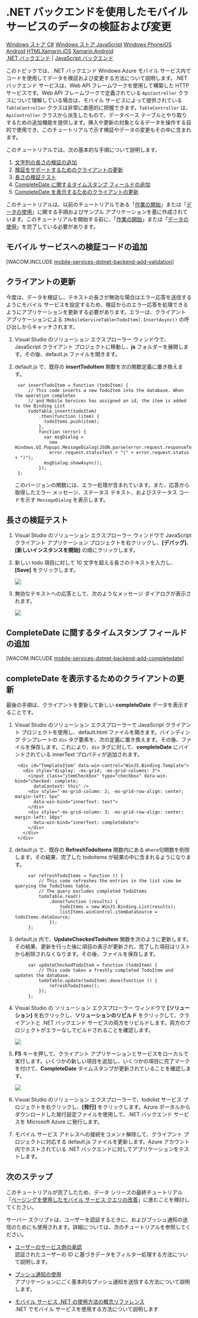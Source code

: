 <properties linkid="develop-mobile-tutorials-dotnet-backend-validate-modify-and-augment-data-javascript" urlDisplayName="データの検証および変更" pageTitle=".NET バックエンドを使用したデータの検証および変更 (Windows ストア) | モバイル デベロッパー センター" metaKeywords="" description=".NET バックエンド Windows Azure モバイル サービスを活用する Javascript Windows ストア アプリのデータを検証、変更、および拡張する方法を説明します。" metaCanonical="" services="" documentationCenter="Mobile" title=".NET バックエンドを使用したモバイル サービスのデータの検証および変更" authors="wesmc" solutions="" manager="" editor="" />




# .NET バックエンドを使用したモバイル サービスのデータの検証および変更

<div class="dev-center-tutorial-selector sublanding">
<a href="/ja-jp/documentation/articles/mobile-services-dotnet-backend-windows-store-dotnet-validate-modify-data/" title="Windows ストア C#">Windows ストア C#</a>
<a href="/ja-jp/documentation/articles/mobile-services-dotnet-backend-windows-store-javascript-validate-modify-data/" title="Windows ストア JavaScript" class="current">Windows ストア JavaScript</a>
<a href="/ja-jp/documentation/articles/mobile-services-dotnet-backend-windows-phone-validate-modify-data/" title="Windows Phone">Windows Phone</a><a href="/ja-jp/develop/mobile/tutorials/validate-modify-and-augment-data-ios" title="iOS">iOS</a>
<a href="/ja-jp/develop/mobile/tutorials/validate-modify-and-augment-data-android" title="Android">Android</a>
<a href="/ja-jp/develop/mobile/tutorials/validate-modify-and-augment-data-html" title="HTML">HTML</a><a href="/ja-jp/develop/mobile/tutorials/validate-modify-and-augment-data-xamarin-ios" title="Xamarin.iOS">Xamarin.iOS</a>
<a href="/ja-jp/develop/mobile/tutorials/validate-modify-and-augment-data-xamarin-android" title="Xamarin.Android">Xamarin.Android</a>
</div>


<div class="dev-center-tutorial-subselector">
	<a href="/ja-jp/documentation/articles/mobile-services-dotnet-backend-windows-store-javascript-validate-modify-data/" title=".NET バックエンド" class="current">.NET バックエンド</a> |
	<a href="/ja-jp/documentation/articles/mobile-services-windows-store-javascript-validate-modify-data-server-scripts/"  title="JavaScript バックエンド">JavaScript バックエンド</a>
</div>

このトピックでは、.NET バックエンド Windows Azure モバイル サービス内でコードを使用してデータを検証および変更する方法について説明します。.NET バックエンド サービスは、Web API フレームワークを使用して構築した HTTP サービスです。Web API フレームワークで定義されている `ApiController` クラスについて理解している場合は、モバイル サービスによって提供されている `TableController` クラスは非常に直感的に把握できます。`TableController` は、`ApiController` クラスから派生したもので、データベース テーブルとやり取りするための追加機能を提供します。挿入や更新の対象となるデータを操作する目的で使用でき、このチュートリアルで示す検証やデータの変更もその中に含まれます。

このチュートリアルでは、次の基本的な手順について説明します。

1. [文字列の長さの検証の追加]
2. [検証をサポートするためのクライアントの更新]
3. [長さの検証テスト]
4. [CompleteDate に関するタイムスタンプ フィールドの追加]
5. [CompleteDate を表示するためのクライアントの更新]

このチュートリアルは、以前のチュートリアルである「[作業の開始]」または「[データの使用]」に関する手順およびサンプル アプリケーションを基に作成されています。このチュートリアルを開始する前に、「[作業の開始]」または「[データの使用]」を完了している必要があります。

## <a name="string-length-validation"></a>モバイル サービスへの検証コードの追加

[WACOM.INCLUDE [mobile-services-dotnet-backend-add-validation](../includes/mobile-services-dotnet-backend-add-validation.md)]


## <a name="update-client-validation"></a>クライアントの更新

今度は、データを検証し、テキストの長さが無効な場合はエラー応答を送信するようにモバイル サービスを設定するため、検証からのエラー応答を処理できるようにアプリケーションを更新する必要があります。エラーは、クライアント アプリケーションによる `IMobileServiceTable<TodoItem].InsertAsync()` の呼び出しからキャッチされます。

1. Visual Studio のソリューション エクスプローラー ウィンドウで、JavaScript クライアント プロジェクトに移動し、**js** フォルダーを展開します。その後、default.js ファイルを開きます。

2. default.js で、既存の **insertTodoItem** 関数を次の関数定義に置き換えます。


        var insertTodoItem = function (todoItem) {
            // This code inserts a new TodoItem into the database. When the operation completes
            // and Mobile Services has assigned an id, the item is added to the Binding List
            todoTable.insert(todoItem)
                .then(function (item) {
                  todoItems.push(item);
                },
                function (error) {
                  var msgDialog =
                    new Windows.UI.Popups.MessageDialog(JSON.parse(error.request.responseText).message,
                    error.request.statusText + "(" + error.request.status + ")");
                  msgDialog.showAsync();
                });
        };

   	このバージョンの関数には、エラー処理が含まれています。また、応答から取得したエラー メッセージ、ステータス テキスト、およびステータス コードを示す `MessageDialog` を表示します。

## <a name="test-length-validation"></a>長さの検証テスト

1. Visual Studio のソリューション エクスプローラー ウィンドウで JavaScript クライアント アプリケーション プロジェクトを右クリックし、**[デバッグ]**、**[新しいインスタンスを開始]** の順にクリックします。

2. 新しい todo 項目に対して 10 文字を超える長さのテキストを入力し、**[Save]** をクリックします。

    ![][1]

3. 無効なテキストへの応答として、次のようなメッセージ ダイアログが表示されます。

    ![][2]

## <a name="add-timestamp"></a>CompleteDate に関するタイムスタンプ フィールドの追加


[WACOM.INCLUDE [mobile-services-dotnet-backend-add-completedate](../includes/mobile-services-dotnet-backend-add-completedate.md)]

## <a name="update-client-timestamp"></a>completeDate を表示するためのクライアントの更新

最後の手順は、クライアントを更新して新しい **completeDate** データを表示することです。


1. Visual Studio のソリューション エクスプローラーで JavaScript クライアント プロジェクトを使用し、default.html ファイルを開きます。バインディング テンプレートの `div` タグ要素を、次の定義に置き換えます。その後、ファイルを保存します。これにより、`div` タグに対して、**completeDate** にバインドされている innerText プロパティが追加されます。
	      
        <div id="TemplateItem" data-win-control="WinJS.Binding.Template">
          <div style="display: -ms-grid; -ms-grid-columns: 3">
            <input class="itemCheckbox" type="checkbox" data-win-bind="checked: complete; 
              dataContext: this" />
            <div style="-ms-grid-column: 2; -ms-grid-row-align: center; margin-left: 5px" 
              data-win-bind="innerText: text">
            </div>
            <div style="-ms-grid-column: 3; -ms-grid-row-align: center; margin-left: 10px" 
              data-win-bind="innerText: completeDate">
            </div>
          </div>
        </div>



2. default.js で、既存の **RefreshTodoItems** 関数内にある `Where`句関数を削除します。その結果、完了した todoitems が結果の中に含まれるようになります。

            var refreshTodoItems = function () {
                // This code refreshes the entries in the list view be querying the TodoItems table.
                // The query excludes completed TodoItems
                todoTable.read()
                    .done(function (results) {
                        todoItems = new WinJS.Binding.List(results);
                        listItems.winControl.itemDataSource = todoItems.dataSource;
                    });
            };


3. default.js 内で、**UpdateCheckedTodoItem** 関数を次のように更新します。その結果、更新を行った後に項目の表示が更新され、完了した項目はリストから削除されなくなります。その後、ファイルを保存します。	

            var updateCheckedTodoItem = function (todoItem) {
                // This code takes a freshly completed TodoItem and updates the database. 
                todoTable.update(todoItem).done(function () {
                    refreshTodoItems();
                });
            };


4. Visual Studio の ソリューション エクスプローラー ウィンドウで **[ソリューション]** を右クリックし、**ソリューションのリビルド** をクリックして、クライアントと .NET バックエンド サービスの両方をリビルドします。両方のプロジェクトがエラーなしでビルドされることを確認します。

    ![][3]
	
5. **F5** キーを押して、クライアント アプリケーションとサービスをローカルで実行します。いくつかの新しい項目を追加し、いくつかの項目に完了マークを付けて、**CompleteDate** タイムスタンプが更新されていることを確認します。

    ![][4]

6. Visual Studio のソリューション エクスプローラーで、todolist サービス プロジェクトを右クリックし、**[発行]** をクリックします。Azure ポータルからダウンロードした発行設定ファイルを使用して、.NET バックエンド サービスを Microsoft Azure に発行します。

7. モバイル サービス アドレスへの接続をコメント解除して、クライアント プロジェクトに対応する default.js ファイルを更新します。Azure アカウント内でホストされている .NET バックエンドに対してアプリケーションをテストします。




## <a name="next-steps"> </a>次のステップ

このチュートリアルが完了したため、データ シリーズの最終チュートリアル「[ページングを使用したモバイル サービス クエリの改善]」に進むことを検討してください。

サーバー スクリプトは、ユーザーを認証するときに、およびプッシュ通知の送信のためにも使用されます。詳細については、次のチュートリアルを参照してください。

* [ユーザーのサービス側の承認]
  <br/>認証されたユーザーの ID に基づきデータをフィルター処理する方法について説明します。

* [プッシュ通知の使用]
  <br/>アプリケーションにごく基本的なプッシュ通知を送信する方法について説明します。

* [モバイル サービス .NET の使用方法の概念リファレンス]
  <br/>.NET でモバイル サービスを使用する方法について説明します

<!-- Anchors. -->
[文字列の長さの検証の追加]: #string-length-validation
[検証をサポートするためのクライアントの更新]: #update-client-validation
[長さの検証テスト]: #test-length-validation
[CompleteDate に関するタイムスタンプ フィールドの追加]: #add-timestamp
[CompleteDate を表示するためのクライアントの更新]: #update-client-timestamp
[次のステップ]: #next-steps

<!-- Images. -->
[1]: ./media/mobile-services-dotnet-backend-windows-store-javascript-validate-modify-data/mobile-services-invalid-text-length.png
[2]: ./media/mobile-services-dotnet-backend-windows-store-javascript-validate-modify-data/mobile-services-invalid-text-length-exception-dialog.png
[3]: ./media/mobile-services-dotnet-backend-windows-store-javascript-validate-modify-data/mobile-services-rebuild-solution.png
[4]: ./media/mobile-services-dotnet-backend-windows-store-javascript-validate-modify-data/mobile-services-final-local-app-run.png



<!-- URLs. -->
[モバイル サービスの使用]: /ja-jp/develop/mobile/tutorials/get-started/#create-new-service
[ユーザーのサービス側の承認]: /ja-jp/documentation/articles/mobile-services-dotnet-backend-windows-store-javascript-authorize-users-in-scripts/
[ページングを使用したモバイル サービス クエリの改善]: /ja-jp/develop/mobile/tutorials/add-paging-to-data-dotnet
[作業の開始]: /ja-jp/documentation/articles/mobile-services-dotnet-backend-windows-store-javascript-get-started/
[データの使用]: /ja-jp/documentation/articles/mobile-services-dotnet-backend-windows-store-javascript-get-started-data/
[認証の使用]: ja-jp/documentation/articles/mobile-services-dotnet-backend-windows-store-javascript-get-started-users/
[プッシュ通知の使用]: ja-jp/documentation/articles/mobile-services-dotnet-backend-windows-store-javascript-get-started-push/
[JavaScript と HTML]: /ja-jp/develop/mobile/tutorials/validate-modify-and-augment-data-js

[管理ポータル]: https://manage.windowsazure.com/
[Windows Azure の管理ポータル]: https://manage.windowsazure.com/
[モバイル サービス .NET の使用方法の概念リファレンス]: /ja-jp/develop/mobile/how-to-guides/work-with-net-client-library

